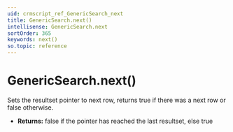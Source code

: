 ```yaml
---
uid: crmscript_ref_GenericSearch_next
title: GenericSearch.next()
intellisense: GenericSearch.next
sortOrder: 365
keywords: next()
so.topic: reference
---
```


# GenericSearch.next()

Sets the resultset pointer to next row, returns true if there was a next row or false otherwise.

* **Returns:** false if the pointer has reached the last resultset, else true

